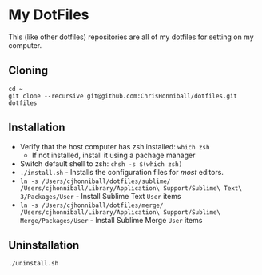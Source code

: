 # My DotFiles

This (like other dotfiles) repositories are all of my dotfiles for setting on my computer.

## Cloning

```
cd ~
git clone --recursive git@github.com:ChrisHonniball/dotfiles.git dotfiles
```

## Installation

- Verify that the host computer has zsh installed: `which zsh`
  - If not installed, install it using a pachage manager
- Switch default shell to zsh: `chsh -s $(which zsh)`
- `./install.sh` - Installs the configuration files for _most_ editors.
- `ln -s /Users/cjhonniball/dotfiles/sublime/ /Users/cjhonniball/Library/Application\ Support/Sublime\ Text\ 3/Packages/User` - Install Sublime Text `User` items
- `ln -s /Users/cjhonniball/dotfiles/merge/ /Users/cjhonniball/Library/Application\ Support/Sublime\ Merge/Packages/User` - Install Sublime Merge `User` items

## Uninstallation

```
./uninstall.sh
```
